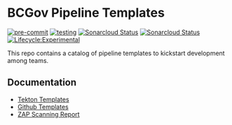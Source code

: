 # BCGov Pipeline Templates

[![pre-commit](https://github.com/bcgov/pipeline-templates/actions/workflows/pre-commit-check.yaml/badge.svg)](https://github.com/bcgov/pipeline-templates/actions/workflows/pre-commit-check.yaml) [![testing](https://github.com/bcgov/pipeline-templates/actions/workflows/testing.yaml/badge.svg?branch=main)](https://github.com/bcgov/pipeline-templates/actions/workflows/testing.yaml) [![Sonarcloud Status](https://sonarcloud.io/api/project_badges/measure?project=bcgov-pipeline-templates&metric=alert_status)](https://sonarcloud.io/dashboard?id=bcgov-pipeline-templates) [![Sonarcloud Status](https://sonarcloud.io/api/project_badges/measure?project=bcgov-pipeline-templates&metric=security_rating)](https://sonarcloud.io/dashboard?id=bcgov-pipeline-templates) [![Lifecycle:Experimental](https://img.shields.io/badge/Lifecycle-Experimental-339999)](<Redirect-URL>)

This repo contains a catalog of pipeline templates to kickstart development among teams.

## Documentation

- [Tekton Templates](docs/tekton.md)
- [Github Templates](docs/github.md)
- [ZAP Scanning Report](https://github.com/bcgov/security-pipeline-templates/blob/zap-scan/README.md)
